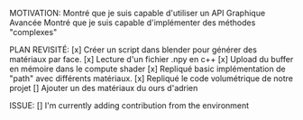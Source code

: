MOTIVATION:
    Montré que je suis capable d'utiliser un API Graphique Avancée
    Montré que je suis capable d'implémenter des méthodes "complexes"

PLAN REVISITÉ:
    [x] Créer un script dans blender pour générer des matériaux par face.
    [x] Lecture d'un fichier .npy en c++
    [x] Upload du buffer en mémoire dans le compute shader
    [x] Repliqué basic implémentation de "path" avec différents matériaux.
    [x] Repliqué le code volumétrique de notre projet
    [] Ajouter un des matériaux du ours d'adrien

ISSUE:
    [] I'm currently adding contribution from the environment